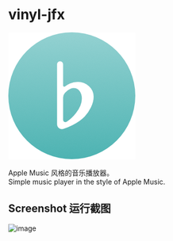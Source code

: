 # vinyl-jfx

![vinyl-jfx](src/main/resources/icu/megakite/vinyljfx/icons/vinyl-jfx-256.png)

Apple Music 风格的音乐播放器。\
Simple music player in the style of Apple Music.

## Screenshot 运行截图

![image](https://github.com/megakite/vinyl-jfx/assets/20639794/ef323bc8-6757-471e-91f4-81a43a6b25a4)
